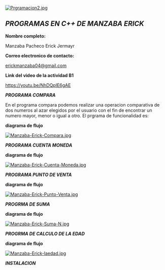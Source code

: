 [![Prgramacion2.jpg](https://i.postimg.cc/t4LKvfMn/Prgramacion2.jpg)](https://postimg.cc/K1DpR9Fm)





## *PROGRAMAS EN C++ DE  MANZABA ERICK*
**Nombre completo:**

Manzaba Pacheco Erick Jermayr 

**Correo electronico de contacto:**

erickmanzaba04@gmail.com

**Link del video de la actividad B1**

https://youtu.be/NhDQpIE6gAE

***PROGRAMA COMPARA***

En el programa compara podemos realizar una operacion comparativa de dos numeros al azar elegidos por el usuario con el fin de encontrar un numero mayor, menor 
o igual a otro.
El prgrama de funcionalidad es: 


**diagrama de flujo**

[![Manzaba-Erick-Compara.jpg](https://i.postimg.cc/Nfs1hjHR/Manzaba-Erick-Compara.jpg)](https://postimg.cc/K4WKBFQY)







***PROGRAMA CUENTA MONEDA***

**diagrama de flujo**

[![Manzaba-Erick-Cuenta-Moneda.jpg](https://i.postimg.cc/bJ6qsgmy/Manzaba-Erick-Cuenta-Moneda.jpg)](https://postimg.cc/JDBfFNwv)








***PROGRAMA PUNTO DE VENTA***

**diagrama de flujo**

[![Manzaba-Erick-Punto-Venta.jpg](https://i.postimg.cc/d06YxnP2/Manzaba-Erick-Punto-Venta.jpg)](https://postimg.cc/CZRXZGK5)







***PROGRMA DE SUMA***

**diagrama de flujo**

[![Manzaba-Erick-Suma-N.jpg](https://i.postimg.cc/mr8vwDCV/Manzaba-Erick-Suma-N.jpg)](https://postimg.cc/VS0Zsz7b)





***PROGRMA DE CALCULO DE LA EDAD***

**diagrama de flujo**

[![Manzaba-Erick-laedad.jpg](https://i.postimg.cc/rmsvYk9T/Manzaba-Erick-laedad.jpg)](https://postimg.cc/R6rsN28p)






***INSTALACION***



